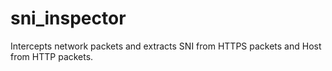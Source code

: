 # sni_inspector

Intercepts network packets and extracts SNI from HTTPS packets and Host from HTTP packets.



